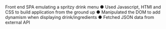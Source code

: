 Front end SPA emulating a spritzy drink menu
●	Used Javascript, HTMl and CSS to build application from the ground up
●	Manipulated the DOM to add dynamism when displaying drink/ingredients
●	Fetched JSON data from external API
